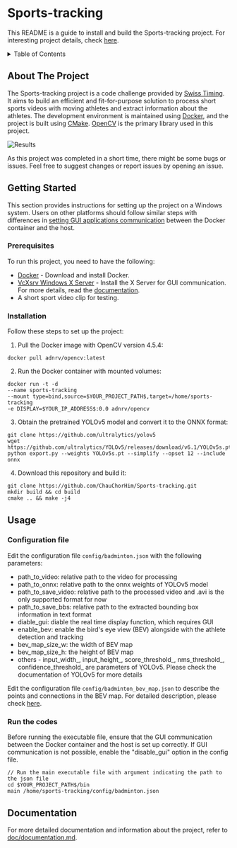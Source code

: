 # Sports-tracking
This README is a guide to install and build the Sports-tracking project. For interesting project details, check [here](doc/documentation.md).

<!-- TABLE OF CONTENTS -->
<details>
  <summary>Table of Contents</summary>
  <ol>
    <li>
      <a href="#about-the-project">About The Project</a>
      <ul>
        <li><a href="#built-with">Built With</a></li>
      </ul>
    </li>
    <li>
      <a href="#getting-started">Getting Started</a>
      <ul>
        <li><a href="#prerequisites">Prerequisites</a></li>
        <li><a href="#installation">Installation</a></li>
      </ul>
    </li>
    <li><a href="#usage">Usage</a></li>
    <li><a href="#documentation">Documentation</a></li>
  </ol>
</details>

## About The Project
The Sports-tracking project is a code challenge provided by [Swiss Timing](https://swisstiming.com/). It aims to build an efficient and fit-for-purpose solution to process short sports videos with moving athletes and extract information about the athletes. The development environment is maintained using [Docker](https://www.docker.com/), and the project is built using [CMake](https://cmake.org/). [OpenCV](https://opencv.org/) is the primary library used in this project.

![Results](doc/playback.gif)

As this project was completed in a short time, there might be some bugs or issues. Feel free to suggest changes or report issues by opening an issue.



## Getting Started
This section provides instructions for setting up the project on a Windows system. Users on other platforms should follow similar steps with differences in [setting GUI applications communication](https://cuneyt.aliustaoglu.biz/en/running-gui-applications-in-docker-on-windows-linux-mac-hosts/) between the Docker container and the host.

### Prerequisites
To run this project, you need to have the following:
* [Docker](https://www.docker.com/) - Download and install Docker.
* [VcXsrv Windows X Server](https://sourceforge.net/projects/vcxsrv/) - Install the X Server for GUI communication. For more details, read the [documentation](https://cuneyt.aliustaoglu.biz/en/running-gui-applications-in-docker-on-windows-linux-mac-hosts/).
* A short sport video clip for testing.

### Installation
Follow these steps to set up the project:

1. Pull the Docker image with OpenCV version 4.5.4:
```
docker pull adnrv/opencv:latest
```

2. Run the Docker container with mounted volumes:
```
docker run -t -d 
--name sports-tracking 
--mount type=bind,source=$YOUR_PROJECT_PATH$,target=/home/sports-tracking 
-e DISPLAY=$YOUR_IP_ADDRESS$:0.0 adnrv/opencv
```
3. Obtain the pretrained YOLOv5 model and convert it to the ONNX format:
```
git clone https://github.com/ultralytics/yolov5
wget https://github.com/ultralytics/YOLOv5/releases/download/v6.1/YOLOv5s.pt
python export.py --weights YOLOv5s.pt --simplify --opset 12 --include onnx
```

4. Download this repository and build it:
```
git clone https://github.com/ChauChorHim/Sports-tracking.git
mkdir build && cd build
cmake .. && make -j4
```

## Usage

### Configuration file
Edit the configuration file `config/badminton.json` with the following parameters:
* path_to_video: relative path to the video for processing
* path_to_onnx: relative path to the onnx weights of YOLOv5 model
* path_to_save_video: relative path to the processed video and .avi is the only supported format for now
* path_to_save_bbs: relative path to the extracted bounding box information in text format
* diable_gui: diable the real time display function, which requires GUI
* enable_bev: enable the bird's eye view (BEV) alongside with the athlete detection and tracking
* bev_map_size_w: the width of BEV map
* bev_map_size_h: the height of BEV map
* others - input_width_, input_height_, score_threshold_, nms_threshold_, confidence_threshold_ are parameters of YOLOv5. Please check the documentation of YOLOv5 for more details

Edit the configuration file `config/badminton_bev_map.json` to describe the points and connections in the BEV map. For detailed description, please check [here](doc/documentation.md).

### Run the codes
Before running the executable file, ensure that the GUI communication between the Docker container and the host is set up correctly. If GUI communication is not possible, enable the "disable_gui" option in the config file.
```
// Run the main executable file with argument indicating the path to the json file
cd $YOUR_PROJECT_PATH$/bin
main /home/sports-tracking/config/badminton.json 
```

## Documentation
For more detailed documentation and information about the project, refer to [doc/documentation.md](doc/documentation.md).